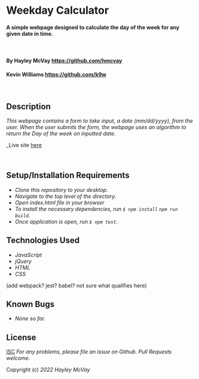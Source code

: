# Weekday Calculator

#### A simple webpage designed to calculate the day of the week for any given date in time.

<br>

#### By Hayley McVay <https://github.com/hmcvay>
#### Kevin Williams <https://github.com/k9w>

<br>

## Description

_This webpage contains a form to take input, a date (mm/dd/yyyy), from the user. When the user submits the form, the webpage uses an algorithm to return the Day of the week on inputted date._

_Live site [here](https://hmcvay.github.io/weekday-calculator)

<br>

## Setup/Installation Requirements

* _Clone this repository to your desktop._
* _Navigate to the top level of the directory._
* _Open index.html file in your browser_
* _To install the necessary dependencies, run `$ npm install`  `npm run build`._
* _Once application is open, run `$ npm test`._

## Technologies Used

* _JavaScript_
* _jQuery_
* _HTML_
* _CSS_

(add webpack? jest? babel? not sure what qualifies here)

## Known Bugs

* _None so far._

## License
[ISC](https://choosealicense.com/licenses/isc)
_For any problems, please file an issue on Github. Pull Requests welcome._

Copyright (c) _2022_ _Hayley McVay_
